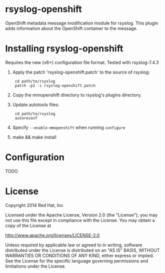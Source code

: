 # rsyslog-openshift
OpenShift metadata message modification module for rsyslog. This plugin adds information about the OpenShift container to the message.

# Installing rsyslog-openshift
Requires the new (v6+) configuration file format. Tested with rsyslog-7.4.3

1. Apply the patch 'rsyslog-openshift.patch' to the source of rsyslog:

        cd path/to/rsyslog
        patch -p1 -i rsyslog-openshift.patch

1. Copy the mmopenshift directory to rsyslog's plugins directory.
1. Update autotools files:

        cd path/to/rsyslog
        autoreconf

1. Specify `--enable-mmopenshift` when running `configure`
1. make && make install

# Configuration
TODO

# License
Copyright 2014 Red Hat, Inc.

Licensed under the Apache License, Version 2.0 (the "License");
you may not use this file except in compliance with the License.
You may obtain a copy of the License at

   http://www.apache.org/licenses/LICENSE-2.0

Unless required by applicable law or agreed to in writing, software
distributed under the License is distributed on an "AS IS" BASIS,
WITHOUT WARRANTIES OR CONDITIONS OF ANY KIND, either express or implied.
See the License for the specific language governing permissions and
limitations under the License.
